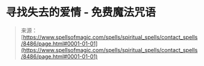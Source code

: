 <!--yml

category: 未分类

date: 2024-06-12 18:43:51

-->

# 寻找失去的爱情 - 免费魔法咒语

> 来源：[https://www.spellsofmagic.com/spells/spiritual_spells/contact_spells/8486/page.html#0001-01-01](https://www.spellsofmagic.com/spells/spiritual_spells/contact_spells/8486/page.html#0001-01-01)
